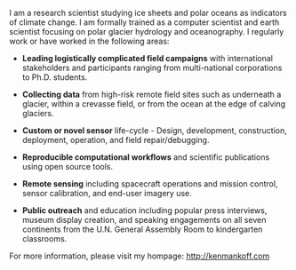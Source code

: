 I am a research scientist studying ice sheets and polar oceans as indicators of climate change. I am formally trained as a computer scientist and earth scientist focusing on polar glacier hydrology and oceanography. I regularly work or have worked in the following areas:

+ **Leading logistically complicated field campaigns** with international stakeholders and participants ranging from multi-national corporations to Ph.D. students.

+ **Collecting data** from high-risk remote field sites such as underneath a glacier, within a crevasse field, or from the ocean at the edge of calving glaciers.

+ **Custom or novel sensor** life-cycle - Design, development, construction, deployment, operation, and field repair/debugging.

+ **Reproducible computational workflows** and scientific publications using open source tools.

+ **Remote sensing** including spacecraft operations and mission control, sensor calibration, and end-user imagery use.

+ **Public outreach** and education including popular press interviews, museum display creation, and speaking engagements on all seven continents from the U.N. General Assembly Room to kindergarten classrooms.

For more information, please visit my hompage: http://kenmankoff.com

